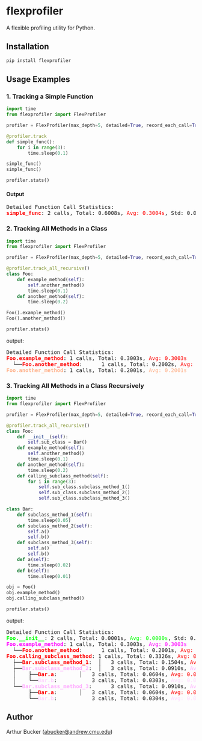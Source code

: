 # flexprofiler

A flexible profiling utility for Python.

## Installation

```bash
pip install flexprofiler
```

## Usage Examples

### 1. Tracking a Simple Function

```python
import time
from flexprofiler import FlexProfiler

profiler = FlexProfiler(max_depth=5, detailed=True, record_each_call=True)

@profiler.track
def simple_func():
    for i in range(3):
        time.sleep(0.1)

simple_func()
simple_func()

profiler.stats()
```

#### Output

<?xml version="1.0" encoding="UTF-8" ?>
<!DOCTYPE html PUBLIC "-//W3C//DTD XHTML 1.0 Strict//EN" "http://www.w3.org/TR/xhtml1/DTD/xhtml1-strict.dtd">
<!-- This file was created with the aha Ansi HTML Adapter. https://github.com/theZiz/aha -->
<html xmlns="http://www.w3.org/1999/xhtml">
<head>
<meta http-equiv="Content-Type" content="application/xml+xhtml; charset=UTF-8"/>
<title>stdin</title>
</head>
<body>
<pre>
Detailed Function Call Statistics:
<span style="color:#ff0000;"></span><span style="font-weight:bold;color:#ff0000;">simple_func</span>: 2 calls, Total: 0.6008s, <span style="color:#ff0000;">Avg: 0.3004s</span>, Std: 0.0000s, Median: 0.3004s
</pre>
</body>
</html>

### 2. Tracking All Methods in a Class

```python
import time
from flexprofiler import FlexProfiler

profiler = FlexProfiler(max_depth=5, detailed=True, record_each_call=True)

@profiler.track_all_recursive()
class Foo:
    def example_method(self):
        self.another_method()
        time.sleep(0.1)
    def another_method(self):
        time.sleep(0.2)

Foo().example_method()
Foo().another_method()

profiler.stats()
```

output:
<?xml version="1.0" encoding="UTF-8" ?>
<!DOCTYPE html PUBLIC "-//W3C//DTD XHTML 1.0 Strict//EN" "http://www.w3.org/TR/xhtml1/DTD/xhtml1-strict.dtd">
<!-- This file was created with the aha Ansi HTML Adapter. https://github.com/theZiz/aha -->
<html xmlns="http://www.w3.org/1999/xhtml">
<head>
<meta http-equiv="Content-Type" content="application/xml+xhtml; charset=UTF-8"/>
<title>stdin</title>
</head>
<body>
<pre>
Detailed Function Call Statistics:
<span style="color:#ff0000;"></span><span style="font-weight:bold;color:#ff0000;">Foo.example_method</span>: 1 calls, Total: 0.3003s, <span style="color:#ff0000;">Avg: 0.3003s</span>
  └──<span style="color:#ff0000;"></span><span style="font-weight:bold;color:#ff0000;">Foo.another_method</span>:      1 calls, Total: 0.2002s, <span style="color:#ff0000;">Avg: 0.2002s</span>
<span style="color:#ffaf87;"></span><span style="font-weight:bold;color:#ffaf87;">Foo.another_method</span>: 1 calls, Total: 0.2001s, <span style="color:#ffaf87;">Avg: 0.2001s</span>
</pre>
</body>
</html>


### 3. Tracking All Methods in a Class Recursively

```python
import time
from flexprofiler import FlexProfiler

profiler = FlexProfiler(max_depth=5, detailed=True, record_each_call=True)

@profiler.track_all_recursive()
class Foo:
    def __init__(self):
        self.sub_class = Bar()
    def example_method(self):
        self.another_method()
        time.sleep(0.1)
    def another_method(self):
        time.sleep(0.2)
    def calling_subclass_method(self):
        for i in range(3):
            self.sub_class.subclass_method_1()
            self.sub_class.subclass_method_2()
            self.sub_class.subclass_method_3()

class Bar:
    def subclass_method_1(self):
        time.sleep(0.05)
    def subclass_method_2(self):
        self.a()
        self.b()
    def subclass_method_3(self):
        self.a()
        self.b()
    def a(self):
        time.sleep(0.02)
    def b(self):
        time.sleep(0.01)

obj = Foo()
obj.example_method()
obj.calling_subclass_method()

profiler.stats()
```

output:
<?xml version="1.0" encoding="UTF-8" ?>
<!DOCTYPE html PUBLIC "-//W3C//DTD XHTML 1.0 Strict//EN" "http://www.w3.org/TR/xhtml1/DTD/xhtml1-strict.dtd">
<!-- This file was created with the aha Ansi HTML Adapter. https://github.com/theZiz/aha -->
<html xmlns="http://www.w3.org/1999/xhtml">
<head>
<meta http-equiv="Content-Type" content="application/xml+xhtml; charset=UTF-8"/>
<title>stdin</title>
</head>
<body>
<pre>
Detailed Function Call Statistics:
<span style="color:#00ff00;"></span><span style="font-weight:bold;color:#00ff00;">Foo.__init__</span>: 2 calls, Total: 0.0001s, <span style="color:#00ff00;">Avg: 0.0000s</span>, Std: 0.0001s, Median: 0.0000s
<span style="color:#ff00ff;"></span><span style="font-weight:bold;color:#ff00ff;">Foo.example_method</span>: 1 calls, Total: 0.3003s, <span style="color:#ff00ff;">Avg: 0.3003s</span>
  └──<span style="color:#ff0000;"></span><span style="font-weight:bold;color:#ff0000;">Foo.another_method</span>:      1 calls, Total: 0.2001s, <span style="color:#ff0000;">Avg: 0.2001s</span>
<span style="color:#ff0000;"></span><span style="font-weight:bold;color:#ff0000;">Foo.calling_subclass_method</span>: 1 calls, Total: 0.3326s, <span style="color:#ff0000;">Avg: 0.3326s</span>
  ├──<span style="color:#ff0000;"></span><span style="font-weight:bold;color:#ff0000;">Bar.subclass_method_1</span>:  │   3 calls, Total: 0.1504s, <span style="color:#ff0000;">Avg: 0.0501s</span>, Std: 0.0001s, Median: 0.0501s
  ├──<span style="color:#ffafff;"></span><span style="font-weight:bold;color:#ffafff;">Bar.subclass_method_2</span>:  │   3 calls, Total: 0.0910s, <span style="color:#ffafff;">Avg: 0.0303s</span>, Std: 0.0001s, Median: 0.0303s
  │    ├──<span style="color:#ff0000;"></span><span style="font-weight:bold;color:#ff0000;">Bar.a</span>:       │   3 calls, Total: 0.0604s, <span style="color:#ff0000;">Avg: 0.0201s</span>, Std: 0.0001s, Median: 0.0201s
  │    └──<span style="color:#ffd7ff;"></span><span style="font-weight:bold;color:#ffd7ff;">Bar.b</span>:           3 calls, Total: 0.0303s, <span style="color:#ffd7ff;">Avg: 0.0101s</span>, Std: 0.0000s, Median: 0.0101s
  └──<span style="color:#ffafff;"></span><span style="font-weight:bold;color:#ffafff;">Bar.subclass_method_3</span>:      3 calls, Total: 0.0910s, <span style="color:#ffafff;">Avg: 0.0303s</span>, Std: 0.0002s, Median: 0.0303s
       ├──<span style="color:#ff0000;"></span><span style="font-weight:bold;color:#ff0000;">Bar.a</span>:       │   3 calls, Total: 0.0604s, <span style="color:#ff0000;">Avg: 0.0201s</span>, Std: 0.0001s, Median: 0.0201s
       └──<span style="color:#ffd7ff;"></span><span style="font-weight:bold;color:#ffd7ff;">Bar.b</span>:           3 calls, Total: 0.0304s, <span style="color:#ffd7ff;">Avg: 0.0101s</span>, Std: 0.0001s, Median: 0.0102s
</pre>
</body>
</html>


## Author
Arthur Bucker (<abucker@andrew.cmu.edu>)
